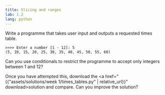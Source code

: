 ```yaml
---
title: Slicing and ranges
lab: 1.2
lang: python
---
```

Write a programme that takes user input and outputs a requested times table.

```plaintext
>>>> Enter a number [1 - 12]: 5
(5, 10, 15, 20, 25, 30, 35, 40, 45, 50, 55, 60)
```

Can you use conditionals to restrict the programme to accept only integers between 1 and 12?

Once you have attempted this, download the 
<a href="{{"assets/solutions/week 1/times_tables.py" | relative_url}}" download>solution</a>
and compare.
Can you improve the solution?
